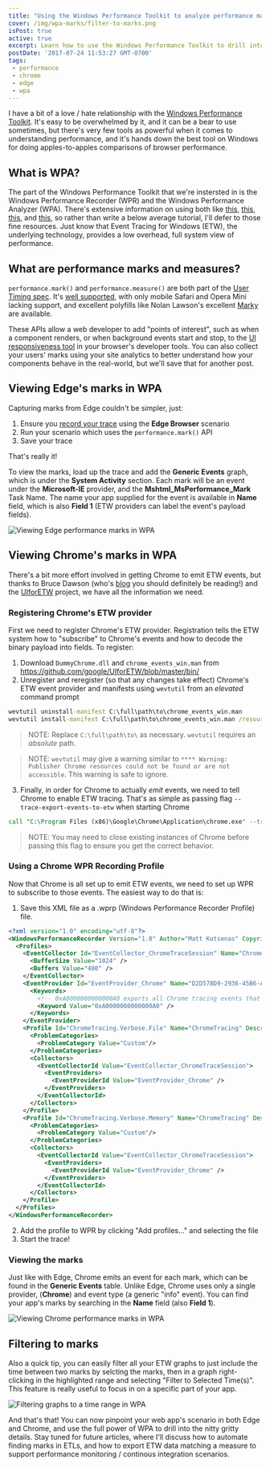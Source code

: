 ```yaml
---
title: "Using the Windows Performance Toolkit to analyze performance marks on Edge and Chrome"
cover: /img/wpa-marks/filter-to-marks.png
isPost: true
active: true
excerpt: Learn how to use the Windows Performance Toolkit to drill into web app scenarios using performance.mark
postDate: '2017-07-24 11:53:27 GMT-0700'
tags:
 - performance
 - chrome
 - edge
 - wpa
---
```


I have a bit of a love / hate relationship with the [Windows Performance Toolkit][wpt]. It's easy to be overwhelmed by
it, and it can be a bear to use sometimes, but there's very few tools as powerful when it comes to understanding
performance, and it's hands down the best tool on Windows for doing apples-to-apples comparisons of browser performance.

## What is WPA?

The part of the Windows Performance Toolkit that we're instersted in is the Windows Performance Recorder (WPR) and the
Windows Performance Analyzer (WPA). There's extensive information on using both like [this][todd-wpt], [this][tobin-wpt],
[this][msdn-perf], and [this][msdn-memory], so rather than write a below average tutorial, I'll defer to those fine resources.
Just know that Event Tracing for Windows (ETW), the underlying technology, provides a low overhead, full system view of
performance.

## What are performance marks and measures?

`performance.mark()` and `performance.measure()` are both part of the [User Timing spec][user-timing-spec]. It's
[well supported][caniuse], with only mobile Safari and Opera Mini lacking support, and excellent polyfills like Nolan Lawson's
excellent [Marky][marky] are available.

These APIs allow a web developer to add "points of interest", such as when a component renders, or when background events
start and stop, to the [UI responsiveness tool][f12-responsiveness] in your browser's developer tools. You can also collect
your users' marks using your site analytics to better understand how your components behave in the real-world, but we'll save
that for another post.

## Viewing Edge's marks in WPA

Capturing marks from Edge couldn't be simpler, just:

1. Ensure you [record your trace][todd-wpt] using the **Edge Browser** scenario
2. Run your scenario which uses the `performance.mark()` API
3. Save your trace

That's really it!

To view the marks, load up the trace and add the **Generic Events** graph, which is under the **System Activity** section.
Each mark will be an event under the **Microsoft-IE** provider, and the **Mshtml_MsPerformance_Mark** Task Name. The name
your app supplied for the event is available in **Name** field, which is also **Field 1** (ETW providers can label the
event's payload fields).

![Viewing Edge performance marks in WPA][wpa-marks-edge]

## Viewing Chrome's marks in WPA

There's a bit more effort involved in getting Chrome to emit ETW events, but thanks to Bruce Dawson (who's
[blog][randomascii] you should definitely be reading!) and the [UIforETW][uiforetw] project, we have all the information
we need.

### Registering Chrome's ETW provider

First we need to register Chrome's ETW provider. Registration tells the ETW system how to "subscribe" to Chrome's events
and how to decode the binary payload into fields. To register:

1. Download `DummyChrome.dll` and `chrome_events_win.man` from https://github.com/google/UIforETW/blob/master/bin/
2. Unregister and reregister (so that any changes take effect) Chrome's ETW event provider and manifests using `wevtutil` from an _elevated_ command prompt

```cmd
wevtutil uninstall-manifest C:\full\path\to\chrome_events_win.man
wevtutil install-manifest C:\full\path\to\chrome_events_win.man /resourceFilePath:C:\full\path\to\DummyChrome.dll /messageFilePath:C:\full\path\to\DummyChrome.dll
```

> NOTE: Replace `C:\full\path\to\` as necessary. `wevtutil` requires an _absolute_ path.

> NOTE: `wevtutil` may give a warning similar to `**** Warning: Publisher Chrome resources could not be found or are not accessible`. This warning is safe to ignore.

3. Finally, in order for Chrome to actually _emit_ events, we need to tell Chrome to enable ETW tracing. That's as simple
as passing flag `--trace-export-events-to-etw` when starting Chrome

```cmd
call "C:\Program Files (x86)\Google\Chrome\Application\chrome.exe" --trace-export-events-to-etw
```

> NOTE: You may need to close existing instances of Chrome before passing this flag to ensure you get the correct behavior.

### Using a Chrome WPR Recording Profile

Now that Chrome is all set up to emit ETW events, we need to set up WPR to subscribe to those events. The easiest way to
do that is:

1. Save this XML file as a .wprp (Windows Performance Recorder Profile) file.

```xml
<?xml version="1.0" encoding="utf-8"?>
<WindowsPerformanceRecorder Version="1.0" Author="Matt Kotsenas" Copyright="Microsoft Corporation" Company="Microsoft Corporation">
  <Profiles>
    <EventCollector Id="EventCollector_ChromeTraceSession" Name="ChromeTraceSession">
      <BufferSize Value="1024" />
      <Buffers Value="400" />
    </EventCollector>
    <EventProvider Id="EventProvider_Chrome" Name="D2D578D9-2936-45B6-A09f-30E32715F42D">
      <Keywords>
        <!-- 0xA0000000000000A0 exports all Chrome tracing events that are enabled by default. See https://codereview.chromium.org/1176243016 for more info -->
        <Keyword Value="0xA0000000000000A0" />
      </Keywords>
    </EventProvider>
    <Profile Id="ChromeTracing.Verbose.File" Name="ChromeTracing" Description="Chrome tracing" LoggingMode="File" DetailLevel="Verbose">
      <ProblemCategories>
        <ProblemCategory Value="Custom"/>
      </ProblemCategories>
      <Collectors>
        <EventCollectorId Value="EventCollector_ChromeTraceSession">
          <EventProviders>
            <EventProviderId Value="EventProvider_Chrome" />
          </EventProviders>
        </EventCollectorId>
      </Collectors>
    </Profile>
    <Profile Id="ChromeTracing.Verbose.Memory" Name="ChromeTracing" Description="Chrome tracing" LoggingMode="Memory" DetailLevel="Verbose">
      <ProblemCategories>
        <ProblemCategory Value="Custom"/>
      </ProblemCategories>
      <Collectors>
        <EventCollectorId Value="EventCollector_ChromeTraceSession">
          <EventProviders>
            <EventProviderId Value="EventProvider_Chrome" />
          </EventProviders>
        </EventCollectorId>
      </Collectors>
    </Profile>
  </Profiles>
</WindowsPerformanceRecorder>
```

2. Add the profile to WPR by clicking "Add profiles..." and selecting the file
3. Start the trace!

### Viewing the marks

Just like with Edge, Chrome emits an event for each mark, which can be found in the **Generic Events** table. Unlike Edge, Chrome
uses only a single provider, (**Chrome**) and event type (a generic "info" event). You can find your app's marks by searching
in the **Name** field (also **Field 1**).

![Viewing Chrome performance marks in WPA][wpa-marks-chrome]

## Filtering to marks

Also a quick tip, you can easily filter all your ETW graphs to just include the time between two marks by selcting the marks,
then in a graph right-clicking in the highlighted range and selecting "Filter to Selected Time(s)". This feature is really
useful to focus in on a specific part of your app.

![Filtering graphs to a time range in WPA][wpa-filtering]

And that's that! You can now pinpoint your web app's scenario in both Edge and Chrome, and use the full power of WPA
to drill into the nitty gritty details. Stay tuned for future articles, where I'll discuss how to automate finding
marks in ETLs, and how to export ETW data matching a measure to support performance monitoring / continous integration
scenarios.


[wpt]: https://docs.microsoft.com/en-us/windows-hardware/test/wpt/index
[todd-wpt]: https://blogs.windows.com/msedgedev/2016/05/11/top-down-analysis-wpt
[tobin-wpt]: https://channel9.msdn.com/Events/Build/2013/3-068
[msdn-perf]: https://docs.microsoft.com/en-us/windows-hardware/test/wpt/optimizing-performance-and-responsiveness
[msdn-memory]: https://docs.microsoft.com/en-us/windows-hardware/test/wpt/memory-footprint-optimization
[user-timing-spec]: https://developer.mozilla.org/en-US/docs/Web/API/User_Timing_API
[caniuse]: http://caniuse.com/#feat=user-timing
[marky]: https://github.com/nolanlawson/marky
[f12-responsiveness]: https://msdn.microsoft.com/en-us/library/dn255009(v=vs.85).aspx
[randomascii]: https://randomascii.wordpress.com/
[uiforetw]: https://github.com/google/UIforETW

[wpa-marks-edge]: /img/wpa-marks/edge-marks.png
[wpa-marks-chrome]: /img/wpa-marks/chrome-marks.png
[wpa-filtering]: /img/wpa-marks/filter-to-marks.png